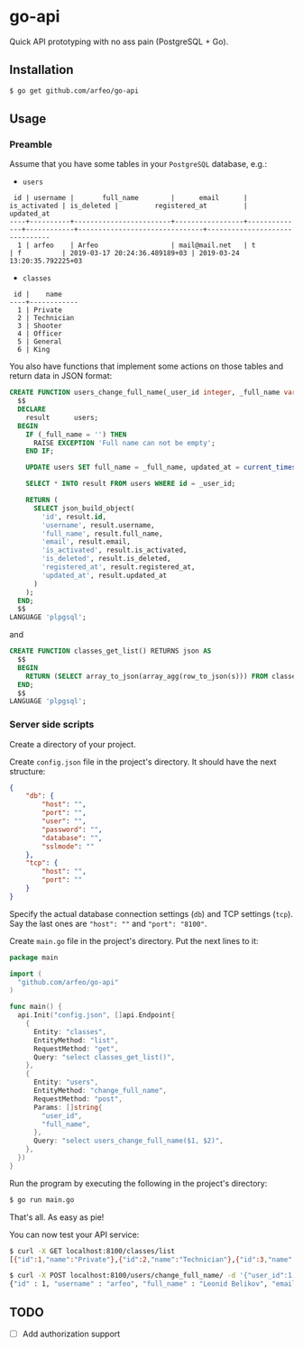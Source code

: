 # go-api

Quick API prototyping with no ass pain (PostgreSQL + Go).

## Installation

```bash
$ go get github.com/arfeo/go-api
```

## Usage

### Preamble

Assume that you have some tables in your `PostgreSQL` database, e.g.:

* `users`

```
 id | username |       full_name        |      email      | is_activated | is_deleted |         registered_at         |          updated_at           
----+----------+------------------------+-----------------+--------------+------------+-------------------------------+-------------------------------
  1 | arfeo    | Arfeo                  | mail@mail.net   | t            | f          | 2019-03-17 20:24:36.489189+03 | 2019-03-24 13:20:35.792225+03
```

* `classes`

```
 id |    name    
----+------------
  1 | Private
  2 | Technician
  3 | Shooter
  4 | Officer
  5 | General
  6 | King
```

You also have functions that implement some actions on those tables and return data in JSON format:

```sql
CREATE FUNCTION users_change_full_name(_user_id integer, _full_name varchar) RETURNS json AS
  $$
  DECLARE
    result      users;
  BEGIN
    IF (_full_name = '') THEN
      RAISE EXCEPTION 'Full name can not be empty';
    END IF;

    UPDATE users SET full_name = _full_name, updated_at = current_timestamp WHERE id = _user_id;

    SELECT * INTO result FROM users WHERE id = _user_id;

    RETURN (
      SELECT json_build_object(
        'id', result.id,
        'username', result.username,
        'full_name', result.full_name,
        'email', result.email,
        'is_activated', result.is_activated,
        'is_deleted', result.is_deleted,
        'registered_at', result.registered_at,
        'updated_at', result.updated_at
      )
    );
  END;
  $$
LANGUAGE 'plpgsql';
```

and

```sql
CREATE FUNCTION classes_get_list() RETURNS json AS
  $$
  BEGIN
    RETURN (SELECT array_to_json(array_agg(row_to_json(s))) FROM classes s);
  END;
  $$
LANGUAGE 'plpgsql';
```

### Server side scripts

Create a directory of your project.

Create `config.json` file in the project's directory. It should have the next structure:

```json
{
	"db": {
		"host": "",
		"port": "",
		"user": "",
		"password": "",
		"database": "",
		"sslmode": ""
	},
	"tcp": {
		"host": "",
		"port": ""
	}
}
```

Specify the actual database connection settings (`db`) and TCP settings (`tcp`). Say the last ones are `"host": ""` and `"port": "8100"`.

Create `main.go` file in the project's directory. Put the next lines to it:

```go
package main

import (
  "github.com/arfeo/go-api"
)

func main() {
  api.Init("config.json", []api.Endpoint{
    {
      Entity: "classes",
      EntityMethod: "list",
      RequestMethod: "get",
      Query: "select classes_get_list()",
    },
    {
      Entity: "users",
      EntityMethod: "change_full_name",
      RequestMethod: "post",
      Params: []string{
        "user_id",
        "full_name",
      },
      Query: "select users_change_full_name($1, $2)",
    },
  })
}
```

Run the program by executing the following in the project's directory:

```bash
$ go run main.go
```

That's all. As easy as pie!

You can now test your API service:

```bash
$ curl -X GET localhost:8100/classes/list
[{"id":1,"name":"Private"},{"id":2,"name":"Technician"},{"id":3,"name":"Shooter"},{"id":4,"name":"Officer"},{"id":5,"name":"General"},{"id":6,"name":"King"}]
```

```bash
$ curl -X POST localhost:8100/users/change_full_name/ -d '{"user_id":1,"full_name":"Leonid Belikov"}'
{"id" : 1, "username" : "arfeo", "full_name" : "Leonid Belikov", "email" : "mail@mail.net", "is_activated" : true, "is_deleted" : false, "registered_at" : "2019-03-17T20:24:36.489189+03:00", "updated_at" : "2019-03-24T16:55:01.418285+03:00"}
```

## TODO

- [ ] Add authorization support
